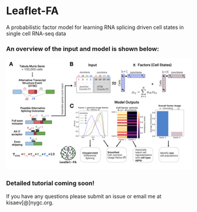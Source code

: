 # Leaflet-FA
A probabilistic factor model for learning RNA splicing driven cell states in single cell RNA-seq data 

### An overview of the input and model is shown below:
<img src="./FIGURE1_FULL.jpg" alt="Figure 1" width="600"/>

### Detailed tutorial coming soon! 

If you have any questions please submit an issue or email me at kisaev[@]nygc.org. 
